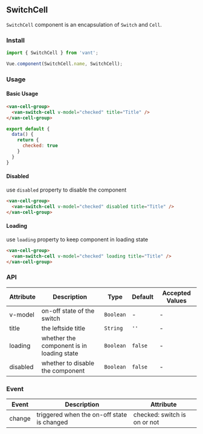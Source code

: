 ## SwitchCell
`SwitchCell` component is an encapsulation of `Switch` and `Cell`.

### Install
``` javascript
import { SwitchCell } from 'vant';

Vue.component(SwitchCell.name, SwitchCell);
```

### Usage

#### Basic Usage

```html
<van-cell-group>
  <van-switch-cell v-model="checked" title="Title" />
</van-cell-group>
```

```javascript
export default {
  data() {
    return {
      checked: true
    }
  }
}
```


#### Disabled
use `disabled` property to disable the component

```html
<van-cell-group>
  <van-switch-cell v-model="checked" disabled title="Title" />
</van-cell-group>
```


#### Loading
use `loading` property to keep component in loading state

```html
<van-cell-group>
  <van-switch-cell v-model="checked" loading title="Title" />
</van-cell-group>
```

### API

| Attribute | Description | Type | Default | Accepted Values |
|-----------|-----------|-----------|-------------|-------------|
| v-model | on-off state of the switch | `Boolean` | - | - |
| title | the leftside title |  `String` | `''` | - |
| loading | whether the component is in loading state |  `Boolean` | `false` | - |
| disabled | whether to disable the component |  `Boolean` | `false` | - |

### Event

| Event | Description | Attribute |
|-----------|-----------|-----------|
| change | triggered when the on-off state is changed | checked: switch is on or not |